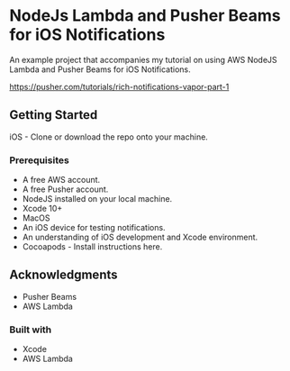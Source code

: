 # NodeJs Lambda and Pusher Beams for iOS Notifications

An example project that accompanies my tutorial on using AWS NodeJS Lambda and Pusher Beams for iOS Notifications.

https://pusher.com/tutorials/rich-notifications-vapor-part-1

## Getting Started

iOS - Clone or download the repo onto your machine.

### Prerequisites

* A free AWS account.
* A free Pusher account.
* NodeJS installed on your local machine.
* Xcode 10+
* MacOS
* An iOS device for testing notifications.
* An understanding of iOS development and Xcode environment.
* Cocoapods - Install instructions here.

## Acknowledgments

* Pusher Beams
* AWS Lambda

### Built with
* Xcode
* AWS Lambda
